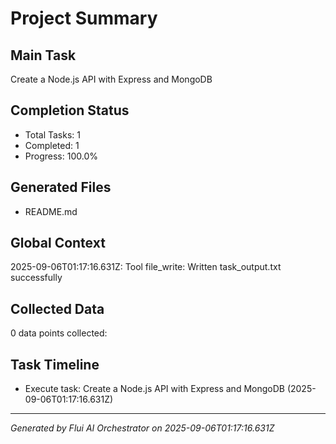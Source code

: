 # Project Summary

## Main Task
Create a Node.js API with Express and MongoDB

## Completion Status
- Total Tasks: 1
- Completed: 1
- Progress: 100.0%

## Generated Files
- README.md

## Global Context

2025-09-06T01:17:16.631Z: Tool file_write: Written task_output.txt successfully

## Collected Data
0 data points collected:


## Task Timeline
- Execute task: Create a Node.js API with Express and MongoDB (2025-09-06T01:17:16.631Z)

---
*Generated by Flui AI Orchestrator on 2025-09-06T01:17:16.631Z*
